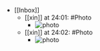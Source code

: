 - [[Inbox]]
    - [[xin]] at 24:01: #Photo
        - ![photo](https://firebasestorage.googleapis.com/v0/b/firescript-577a2.appspot.com/o/imgs%2Fapp%2Fxinyiheng%2FHfeGT6rM7?alt=media&token=6fc111b3-fa19-49c1-a670-a141977a919c)
    - [[xin]] at 24:02: #Photo
        - ![photo](https://firebasestorage.googleapis.com/v0/b/firescript-577a2.appspot.com/o/imgs%2Fapp%2Fxinyiheng%2FRPeMXsBIu?alt=media&token=1744b146-83bf-4f12-b70c-1d84b6e3a4d4)
